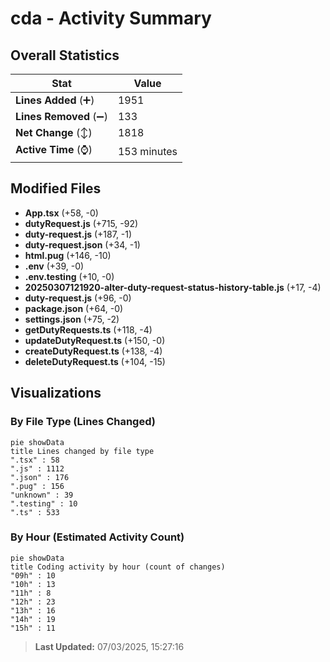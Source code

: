 # cda - Activity Summary 

## Overall Statistics

| Stat                   | Value                                                             |
| ---------------------- | ----------------------------------------------------------------- |
| **Lines Added** (➕)   | 1951                                          |
| **Lines Removed** (➖) | 133                                        |
| **Net Change** (↕)    | 1818                |
| **Active Time** (⌚)   | 153 minutes |


## Modified Files
- **App.tsx** (+58, -0)
- **dutyRequest.js** (+715, -92)
- **duty-request.js** (+187, -1)
- **duty-request.json** (+34, -1)
- **html.pug** (+146, -10)
- **.env** (+39, -0)
- **.env.testing** (+10, -0)
- **20250307121920-alter-duty-request-status-history-table.js** (+17, -4)
- **duty-request.js** (+96, -0)
- **package.json** (+64, -0)
- **settings.json** (+75, -2)
- **getDutyRequests.ts** (+118, -4)
- **updateDutyRequest.ts** (+150, -0)
- **createDutyRequest.ts** (+138, -4)
- **deleteDutyRequest.ts** (+104, -15)

## Visualizations

### By File Type (Lines Changed)

```mermaid
pie showData
title Lines changed by file type
".tsx" : 58
".js" : 1112
".json" : 176
".pug" : 156
"unknown" : 39
".testing" : 10
".ts" : 533
```

### By Hour (Estimated Activity Count)

```mermaid
pie showData
title Coding activity by hour (count of changes)
"09h" : 10
"10h" : 13
"11h" : 8
"12h" : 23
"13h" : 16
"14h" : 19
"15h" : 11
```


> **Last Updated:** 07/03/2025, 15:27:16